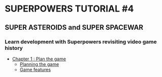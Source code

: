 # SUPERPOWERS TUTORIAL #4
## SUPER ASTEROIDS and SUPER SPACEWAR
### **Learn development with Superpowers revisiting video game history**

* [Chapter 1 : Plan the game](ch1.md)
    * [Planning the game](ch1.md#planning-the-game)
    * [Game features](ch1.md#game-features)